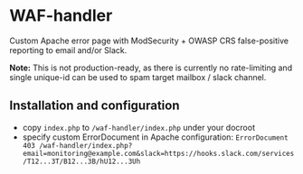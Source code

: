 # WAF-handler

Custom Apache error page with ModSecurity + OWASP CRS false-positive reporting to email and/or Slack.

**Note:** This is not production-ready, as there is currently no rate-limiting and single unique-id can be used to spam target mailbox / slack channel.

## Installation and configuration

* copy `index.php` to `/waf-handler/index.php` under your docroot
* specify custom ErrorDocument in Apache configuration:
    `ErrorDocument 403 /waf-handler/index.php?email=monitoring@example.com&slack=https://hooks.slack.com/services/T12...3T/B12...3B/hU12...3Uh`